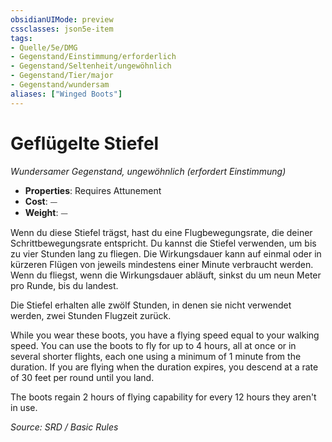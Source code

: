 ```yaml
---
obsidianUIMode: preview
cssclasses: json5e-item
tags:
- Quelle/5e/DMG
- Gegenstand/Einstimmung/erforderlich
- Gegenstand/Seltenheit/ungewöhnlich
- Gegenstand/Tier/major
- Gegenstand/wundersam
aliases: ["Winged Boots"]
---
```

# Geflügelte Stiefel
*Wundersamer Gegenstand, ungewöhnlich (erfordert Einstimmung)*  

- **Properties**: Requires Attunement
- **Cost**: ⏤
- **Weight**: ⏤

Wenn du diese Stiefel trägst, hast du eine Flugbewegungsrate, die deiner Schrittbewegungsrate entspricht. Du kannst die Stiefel verwenden, um bis zu vier Stunden lang zu fliegen. Die Wirkungsdauer kann auf einmal oder in kürzeren Flügen von jeweils mindestens einer Minute verbraucht werden. Wenn du fliegst, wenn die Wirkungsdauer abläuft, sinkst du um neun Meter pro Runde, bis du landest.

Die Stiefel erhalten alle zwölf Stunden, in denen sie nicht verwendet werden, zwei Stunden Flugzeit zurück.

While you wear these boots, you have a flying speed equal to your walking speed. You can use the boots to fly for up to 4 hours, all at once or in several shorter flights, each one using a minimum of 1 minute from the duration. If you are flying when the duration expires, you descend at a rate of 30 feet per round until you land.

The boots regain 2 hours of flying capability for every 12 hours they aren't in use.

*Source: SRD / Basic Rules*